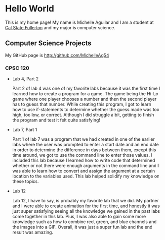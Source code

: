 
# Hello World

This is my home page! My name is Michelle Aguilar and I am a student at
[Cal State Fullerton](http://www.fullerton.edu/) and my major is computer
science.

## Computer Science Projects

My GitHub page is http://github.com/MichelleAg54

### CPSC 120

* Lab 4, Part 2

    Part 2 of lab 4 was one of my favorite labs because it was the first time I learned how to create a program for a game. The game being the Hi-Lo game where one player chooses a number and then the second player has to guess that number. While creating this program, I got to learn how to use if-statements to determine whether the guess made was too high, too low, or correct. Although I did struggle a bit, getting to finish the program and test it felt quite satisfying!

* Lab 7, Part 1

    Part 1 of lab 7 was a program that we had created in one of the earlier labs where the user was prompted to enter a start date and an end date in order to determine the difference in days between them, except this time around, we got to use the command line to enter those values. I included this lab because I learned how to write code that determined whether or not there were enough arguments in the command line and I was able to learn how to convert and assign the argument at a certain location to the variables used. This lab helped solidify my knowledge on these topics.

* Lab 12

    Lab 12, I have to say, is probably my favorite lab that we did. My partner and I were able to create animation for the first time, and honestly it was just super satisfying seeing all the knowledge we gained in the past labs come together in this lab. Plus, I was also able to gain some more knowledge such as how to combine red, green, and blue channels and the images into a GIF. Overall, it was just a super fun lab and the end result was amazing.